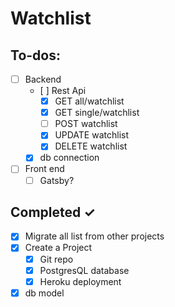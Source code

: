 # Watchlist

## To-dos:

- [ ] Backend
  - [ ] Rest Api
    - [x] GET all/watchlist
    - [x] GET single/watchlist
    - [ ] POST watchlist
    - [x] UPDATE watchlist
    - [x] DELETE watchlist
  - [x] db connection
- [ ] Front end
  - [ ] Gatsby?

## Completed ✓

- [x] Migrate all list from other projects
- [x] Create a Project
  - [x] Git repo
  - [x] PostgresQL database
  - [x] Heroku deployment
- [x] db model
